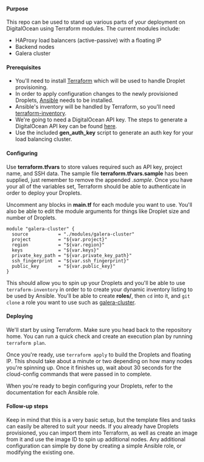#### Purpose

This repo can be used to stand up various parts of your deployment on DigitalOcean using Terraform modules. The current modules include:

* HAProxy load balancers (active-passive) with a floating IP
* Backend nodes
* Galera cluster

#### Prerequisites

* You'll need to install [Terraform](https://www.terraform.io/downloads.html) which will be used to handle Droplet provisioning.
* In order to apply configuration changes to the newly provisioned Droplets, [Ansible](http://docs.ansible.com/ansible/intro_installation.html) needs to be installed.
* Ansible's inventory will be handled by Terraform, so you'll need [terraform-inventory](https://github.com/adammck/terraform-inventory).
* We're going to need a DigitalOcean API key. The steps to generate a DigitalOcean API key can be found [here](https://www.digitalocean.com/community/tutorials/how-to-use-the-digitalocean-api-v2#how-to-generate-a-personal-access-token).
* Use the included **gen_auth_key** script to generate an auth key for your load balancing cluster.

#### Configuring

Use **terraform.tfvars** to store values required such as API key, project name, and SSH data. The sample file **terraform.tfvars.sample** has been supplied, just remember to remove the appended _.sample_. Once you have your all of the variables set, Terraform should be able to authenticate in order to deploy your Droplets.

Uncomment any blocks in **main.tf** for each module you want to use. You'll also be able to edit the module arguments for things like Droplet size and number of Droplets.

    module "galera-cluster" {
      source           = "./modules/galera-cluster"
      project          = "${var.project}"
      region           = "${var.region}"
      keys             = "${var.keys}"
      private_key_path = "${var.private_key_path}"
      ssh_fingerprint  = "${var.ssh_fingerprint}"
      public_key       = "${var.public_key}"
    }

This should allow you to spin up your Droplets and you'll be able to use `terraform-inventory` in order to to create your dynamic inventory listing to be used by Ansible. You'll be able to create **roles/**, then `cd` into it, and `git clone` a role you want to use such as [galera-cluster](https://github.com/barajasfab/ansible-galera-cluster).

#### Deploying

We'll start by using Terraform. Make sure you head back to the repository home. You can run a quick check and create an execution plan by running `terraform plan`.

Once you're ready, use `terraform apply` to build the Droplets and floating IP. This should take about a minute or two depending on how many nodes you're spinning up. Once it finishes up, wait about 30 seconds for the cloud-config commands that were passed in to complete.

When you're ready to begin configuring your Droplets, refer to the documentation for each Ansible role.

#### Follow-up steps

Keep in mind that this is a very basic setup, but the template files and tasks can easily be altered to suit your needs. If you already have Droplets provisioned, you can import them into Terraform, as well as create an image from it and use the image ID to spin up additional nodes. Any additional configuration can simple by done by creating a simple Ansible role, or modifying the existing one.
